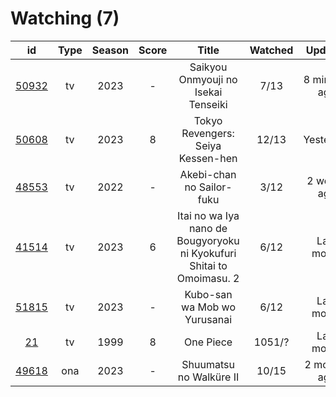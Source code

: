 # Watching (7)

|                      id                      | Type | Season | Score |                                 Title                                 | Watched |    Updated    | Start Date |
| :------------------------------------------: | :--: | :----: | :---: | :-------------------------------------------------------------------: | :-----: | :-----------: | :--------: |
| [50932](https://myanimelist.net/anime/50932) |  tv  |  2023  |   -   |                  Saikyou Onmyouji no Isekai Tenseiki                  |   7/13  | 8 minutes ago | 03/30/2023 |
| [50608](https://myanimelist.net/anime/50608) |  tv  |  2023  |   8   |                   Tokyo Revengers: Seiya Kessen-hen                   |  12/13  |   Yesterday   | 01/08/2023 |
| [48553](https://myanimelist.net/anime/48553) |  tv  |  2022  |   -   |                       Akebi-chan no Sailor-fuku                       |   3/12  |  2 weeks ago  | 03/13/2023 |
| [41514](https://myanimelist.net/anime/41514) |  tv  |  2023  |   6   | Itai no wa Iya nano de Bougyoryoku ni Kyokufuri Shitai to Omoimasu. 2 |   6/12  |   Last month  | 01/12/2023 |
| [51815](https://myanimelist.net/anime/51815) |  tv  |  2023  |   -   |                      Kubo-san wa Mob wo Yurusanai                     |   6/12  |   Last month  | 01/11/2023 |
|    [21](https://myanimelist.net/anime/21)    |  tv  |  1999  |   8   |                               One Piece                               |  1051/? |   Last month  | 01/01/2013 |
| [49618](https://myanimelist.net/anime/49618) |  ona |  2023  |   -   |                        Shuumatsu no Walküre II                        |  10/15  |  2 months ago | 01/27/2023 |